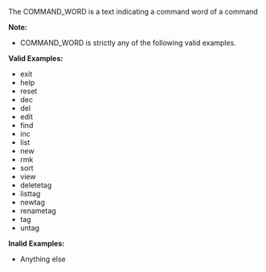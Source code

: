 <!-- markdownlint-disable-file first-line-h1 -->
The COMMAND_WORD is a text indicating a command word of a command

**Note:**
- COMMAND_WORD is strictly any of the following valid examples.

**Valid Examples:**
- exit
- help
- reset
- dec
- del
- edit
- find
- inc
- list
- new
- rmk
- sort
- view
- deletetag
- listtag
- newtag
- renametag
- tag
- untag

**Inalid Examples:**
- Anything else

